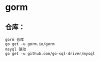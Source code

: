 # gorm

## 仓库：

```
gorm 仓库
go get -u gorm.io/gorm
msyql 驱动
go get -u github.com/go-sql-driver/mysql
```

##
